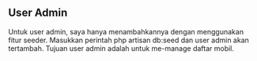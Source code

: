 ## User Admin

Untuk user admin, saya hanya menambahkannya dengan menggunakan fitur seeder.
Masukkan perintah php artisan db:seed dan user admin akan tertambah.
Tujuan user admin adalah untuk me-manage daftar mobil.